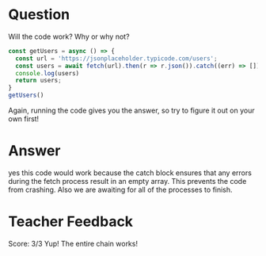 # Question

Will the code work? Why or why not?

```js
const getUsers = async () => {
  const url = 'https://jsonplaceholder.typicode.com/users';
  const users = await fetch(url).then(r => r.json()).catch((err) => []);
  console.log(users)
  return users;
}
getUsers()
```

Again, running the code gives you the answer, so try to figure it out on your own first!

# Answer
yes this code would work because the catch block ensures that any errors during the fetch process result in an empty array. This prevents the code from crashing. Also we are awaiting for all of the processes to finish. 

# Teacher Feedback
Score: 3/3
Yup! The entire chain works! 